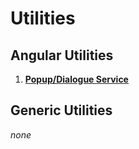 # Utilities


## Angular Utilities

1. **[Popup/Dialogue Service](tree/master/angular/popup/README.md)**


## Generic Utilities

_none_